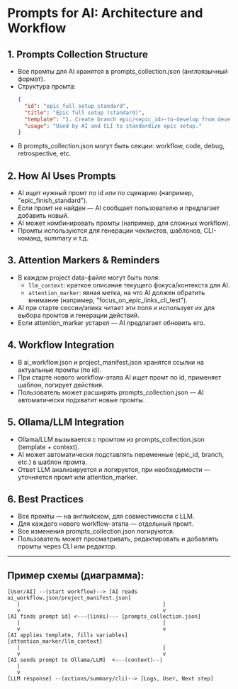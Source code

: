 # Prompts for AI: Architecture and Workflow

## 1. Prompts Collection Structure
- Все промты для AI хранятся в prompts_collection.json (англоязычный формат).
- Структура промта:
  ```json
  {
    "id": "epic_full_setup_standard",
    "title": "Epic full setup (standard)",
    "template": "1. Create branch epic/<epic_id>-to-develop from develop\n2. Initialize event_log and tech_log for the epic\n3. Add initiating idea to ideas.json\n4. Add task to tasks.json\n5. Log all actions",
    "usage": "Used by AI and CLI to standardize epic setup."
  }
  ```
- В prompts_collection.json могут быть секции: workflow, code, debug, retrospective, etc.

## 2. How AI Uses Prompts
- AI ищет нужный промт по id или по сценарию (например, "epic_finish_standard").
- Если промт не найден — AI сообщает пользователю и предлагает добавить новый.
- AI может комбинировать промты (например, для сложных workflow).
- Промты используются для генерации чеклистов, шаблонов, CLI-команд, summary и т.д.

## 3. Attention Markers & Reminders
- В каждом project data-файле могут быть поля:
  - `llm_context`: краткое описание текущего фокуса/контекста для AI.
  - `attention_marker`: явная метка, на что AI должен обратить внимание (например, "focus_on_epic_links_cli_test").
- AI при старте сессии/эпика читает эти поля и использует их для выбора промтов и генерации действий.
- Если attention_marker устарел — AI предлагает обновить его.

## 4. Workflow Integration
- В ai_workflow.json и project_manifest.json хранятся ссылки на актуальные промты (по id).
- При старте нового workflow-этапа AI ищет промт по id, применяет шаблон, логирует действия.
- Пользователь может расширять prompts_collection.json — AI автоматически подхватит новые промты.

## 5. Ollama/LLM Integration
- Ollama/LLM вызывается с промтом из prompts_collection.json (template + context).
- AI может автоматически подставлять переменные (epic_id, branch, etc.) в шаблон промта.
- Ответ LLM анализируется и логируется, при необходимости — уточняется промт или attention_marker.

## 6. Best Practices
- Все промты — на английском, для совместимости с LLM.
- Для каждого нового workflow-этапа — отдельный промт.
- Все изменения prompts_collection.json логируются.
- Пользователь может просматривать, редактировать и добавлять промты через CLI или редактор.

---

## Пример схемы (диаграмма):

```
[User/AI] --(start workflow)--> [AI reads ai_workflow.json/project_manifest.json]
   |                                             |
   v                                             v
[AI finds prompt id] <---(links)--- [prompts_collection.json]
   |                                             |
   v                                             v
[AI applies template, fills variables]         [attention_marker/llm_context]
   |                                             |
   v                                             v
[AI sends prompt to Ollama/LLM]  <---(context)--|
   |
   v
[LLM response] --(actions/summary/cli)--> [Logs, User, Next step]
``` 